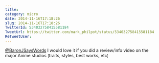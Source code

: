```yaml
---
title: 
category: micro
date: 2014-11-16T17:18:26
slug: 2014-11-16T17:18:26
TwitterId: 534032758415581184
TweetUrl: https://twitter.com/mark_philpot/status/534032758415581184
ReTweetUser: 
---
```


[@BaronJSaysWords](https://twitter.com/BaronJSaysWords) I would love it if you did a review/info video on the major Anime studios (traits, styles, best works, etc)
